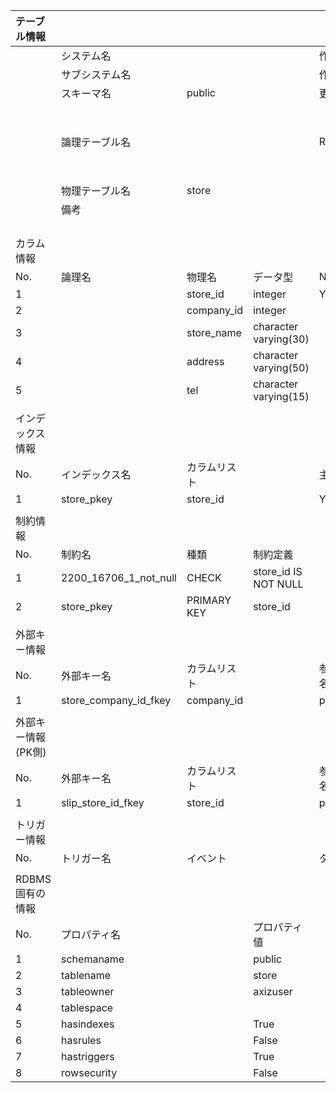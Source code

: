 |テーブル情報| | | | | | |
|:----|:----|:----|:----|:----|:----|:----|
| |システム名| | |作成者|axiz| |
| |サブシステム名| | |作成日|2022/04/19| |
| |スキーマ名|public| |更新日| | |
| |論理テーブル名| | |RDBMS|PostgreSQL 14.2, compiled by Visual C++ build 1914, 64-bit 14.2| |
| |物理テーブル名|store| | | | |
| |備考| | | | | |
| | | | | | | |
| | | | | | | |
| | | | | | | |
| | | | | | | |
|カラム情報| | | | | | |
|No.|論理名|物理名|データ型|Not Null|デフォルト|備考|
|1| |store_id|integer|Yes (PK)| | |
|2| |company_id|integer| | | |
|3| |store_name|character varying(30)| | | |
|4| |address|character varying(50)| | | |
|5| |tel|character varying(15)| | | |
| | | | | | | |
|インデックス情報| | | | | | |
|No.|インデックス名|カラムリスト| |主キー|ユニーク|備考|
|1|store_pkey|store_id| |Yes|Yes| |
| | | | | | | |
|制約情報| | | | | | |
|No.|制約名|種類|制約定義| | | |
|1|2200_16706_1_not_null|CHECK|store_id IS NOT NULL| | | |
|2|store_pkey|PRIMARY KEY|store_id| | | |
| | | | | | | |
|外部キー情報| | | | | | |
|No.|外部キー名|カラムリスト| |参照先テーブル名| |参照先カラムリスト|
|1|store_company_id_fkey|company_id| |public.company| |company_id|
| | | | | | | |
|外部キー情報(PK側)| | | | | | |
|No.|外部キー名|カラムリスト| |参照元テーブル名| |参照元カラムリスト|
|1|slip_store_id_fkey|store_id| |public.slip| |store_id|
| | | | | | | |
|トリガー情報| | | | | | |
|No.|トリガー名|イベント| |タイミング| |条件|
| | | | | | | |
|RDBMS固有の情報| | | | | | |
|No.|プロパティ名| |プロパティ値| | | |
|1|schemaname| |public| | | |
|2|tablename| |store| | | |
|3|tableowner| |axizuser| | | |
|4|tablespace| | | | | |
|5|hasindexes| |True| | | |
|6|hasrules| |False| | | |
|7|hastriggers| |True| | | |
|8|rowsecurity| |False| | | |
